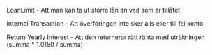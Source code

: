 LoanLimit - Att man kan ta ut större lån än vad som är tillåtet

Internal Transaction - Att överföringen inte sker alls eller till fel konto

Return Yearly Interest - Att den returnerar rätt ränta med uträkningen (summa * 1.0150 / summa)

